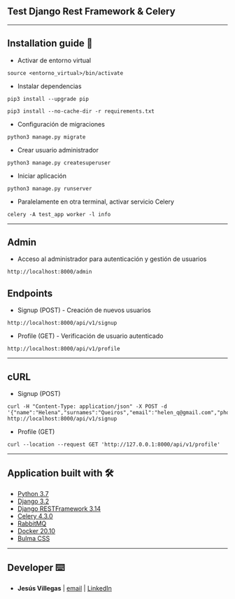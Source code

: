 ## Test Django Rest Framework & Celery

---------------

## Installation guide 🔧

- Activar de entorno virtual
```
source <entorno_virtual>/bin/activate
```
- Instalar dependencias

```
pip3 install --upgrade pip
```
```
pip3 install --no-cache-dir -r requirements.txt
```
- Configuración de migraciones
```
python3 manage.py migrate
```
- Crear usuario administrador
```
python3 manage.py createsuperuser
```
- Iniciar aplicación
```
python3 manage.py runserver
```
- Paralelamente en otra terminal, activar servicio Celery
```
celery -A test_app worker -l info
```
---------------
## Admin
- Acceso al administrador para autenticación y gestión de usuarios
```
http://localhost:8000/admin
```

## Endpoints
* Signup (POST) - Creación de nuevos usuarios
```
http://localhost:8000/api/v1/signup
```
* Profile (GET) - Verificación de usuario autenticado
```
http://localhost:8000/api/v1/profile
```
---------------

## cURL
* Signup (POST)
```
curl -H "Content-Type: application/json" -X POST -d '{"name":"Helena","surnames":"Queiros","email":"helen_q@gmail.com","phone":"682902308","hobbies":"viajar"}' http://localhost:8000/api/v1/signup
```
* Profile (GET)
```
curl --location --request GET 'http://127.0.0.1:8000/api/v1/profile'
```
---------------

## Application built with 🛠️

* [Python 3.7](https://www.python.org/)
* [Django 3.2](https://www.djangoproject.com/)
* [Django RESTFramework 3.14](https://www.django-rest-framework.org/)
* [Celery 4.3.0](https://docs.celeryq.dev/en/stable/)
* [RabbitMQ](https://www.rabbitmq.com/)
* [Docker 20.10](https://www.docker.com/)
* [Bulma CSS](https://bulma.io/)

---------------
## Developer ⌨️

* **Jesús Villegas** | [email](jvncode@gmail.com)  |  [LinkedIn](https://www.linkedin.com/in/jes%C3%BAs-villegas-609b71198)


